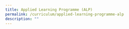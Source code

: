 ```yaml
---
title: Applied Learning Programme (ALP)
permalink: /curriculum/applied-learning-programme-alp
description: ""
---
```

